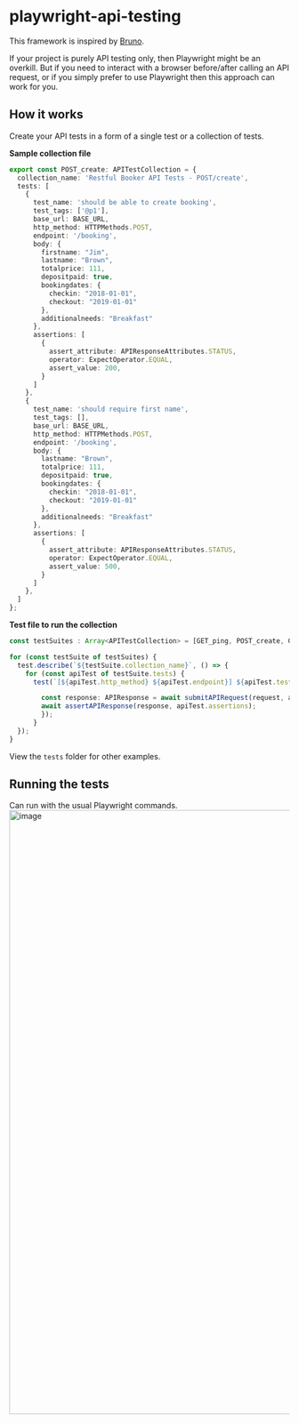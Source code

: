 # playwright-api-testing
This framework is inspired by [Bruno](https://www.usebruno.com/).

If your project is purely API testing only, then Playwright might be an overkill.
But if you need to interact with a browser before/after calling an API request, or if you simply prefer to use Playwright then this approach can work for you.

## How it works
Create your API tests in a form of a single test or a collection of tests.

**Sample collection file**
```typescript
export const POST_create: APITestCollection = {
  collection_name: 'Restful Booker API Tests - POST/create',
  tests: [
    {
      test_name: 'should be able to create booking',
      test_tags: ['@p1'],
      base_url: BASE_URL,
      http_method: HTTPMethods.POST,
      endpoint: '/booking',
      body: {
        firstname: "Jim",
        lastname: "Brown",
        totalprice: 111,
        depositpaid: true,
        bookingdates: {
          checkin: "2018-01-01",
          checkout: "2019-01-01"
        },
        additionalneeds: "Breakfast"
      },
      assertions: [
        { 
          assert_attribute: APIResponseAttributes.STATUS,
          operator: ExpectOperator.EQUAL,
          assert_value: 200,
        }
      ]
    },
    {
      test_name: 'should require first name',
      test_tags: [],
      base_url: BASE_URL,
      http_method: HTTPMethods.POST,
      endpoint: '/booking',
      body: {
        lastname: "Brown",
        totalprice: 111,
        depositpaid: true,
        bookingdates: {
          checkin: "2018-01-01",
          checkout: "2019-01-01"
        },
        additionalneeds: "Breakfast"
      },
      assertions: [
        { 
          assert_attribute: APIResponseAttributes.STATUS,
          operator: ExpectOperator.EQUAL,
          assert_value: 500,
        }
      ]
    },
  ]
};
```

**Test file to run the collection**
```typescript
const testSuites : Array<APITestCollection> = [GET_ping, POST_create, GET_booking_id];

for (const testSuite of testSuites) {
  test.describe(`${testSuite.collection_name}`, () => {
    for (const apiTest of testSuite.tests) {
      test(`[${apiTest.http_method} ${apiTest.endpoint}] ${apiTest.test_name}`, { tag: apiTest.test_tags }, async ({ request }) => {

        const response: APIResponse = await submitAPIRequest(request, apiTest);
        await assertAPIResponse(response, apiTest.assertions);
        });
      }
  });
}
```

View the `tests` folder for other examples.

## Running the tests
Can run with the usual Playwright commands.
<img width="1087" alt="image" src="https://github.com/user-attachments/assets/279bb93e-8aa3-4762-9da9-41bba5ee508d">
